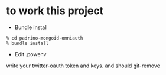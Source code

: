 to work this project
========================

* Bundle install

```
% cd padrino-mongoid-omniauth
% bundle install
```

* Edit .powenv

write your twitter-oauth token and keys.
and should git-remove

